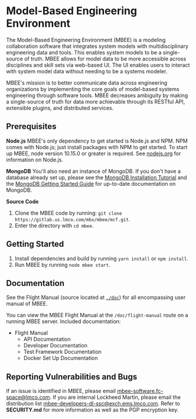 # Model-Based Engineering Environment
 
The Model-Based Engineering Environment (MBEE) is a modeling collaboration software
that integrates system models with multidisciplinary engineering data and tools.
This enables system models to be a single-source of truth. MBEE allows for model
data to be more accessible across disciplines and skill sets via web-based UI.
The UI enables users to interact with system model data without needing to be a
systems modeler.

MBEE's mission is to better communicate data across engineering organizations
by implementing the core goals of model-based systems engineering through
software tools. MBEE decreases ambiguity by making a single-source of truth for
data more achievable through its RESTful API, extensible plugins, and
distributed services.

## Prerequisites

**Node.js**
MBEE's only dependency to get started is Node.js and NPM. NPM comes with
Node.js; just install packages with NPM to get started. To start up MBEE,
node version 10.15.0 or greater is required.
See [nodejs.org](https://nodejs.org/en/) for information on Node.js.

**MongoDB**
You'll also need an instance of MongoDB. If you don't have a database already
set up, please see the [MongoDB Installation Tutorial](https://docs.mongodb.com/manual/installation/#tutorial-installation)
and the [MongoDB Getting Started Guide](https://docs.mongodb.com/manual/tutorial/getting-started/)
for up-to-date documentation on MongoDB.

**Source Code**
1. Clone the MBEE code by running: `git clone https://gitlab.us.lmco.com/mbx/mbee/mcf.git`. 
2. Enter the directory with `cd mbee`.

## Getting Started

1. Install dependencies and build by running `yarn install` or `npm install`.
2. Run MBEE by running `node mbee start`. 

## Documentation
See the Flight Manual (source located at [`./doc`](./doc))
for all encompassing user manual of MBEE.

You can view the MBEE Flight Manual at the `/doc/flight-manual` route on a
running MBEE server.
Included documentation:
- Flight Manual
  - API Documentation
  - Developer Documentation
  - Test Framework Documentation
  - Docker Set Up Documentation

## Reporting Vulnerabilities and Bugs

<!-- START LMPI -->

If an issue is identified in MBEE, please email
[mbee-software.fc-space@lmco.com](mailto:mbee-software.fc-space@lmco.com). If
you are internal Lockheed Martin, please email the distribution list 
[mbee-developers-dl-ssc@exch.ems.lmco.com](mailto:mbee-developers-dl-ssc@exch.ems.lmco.com).
Refer to **SECURITY.md** for more information as well as the PGP encryption key.


<!-- END LMPI -->

